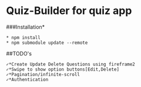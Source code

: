# Quiz-Builder for quiz app

    
###Installation*

    * npm install
    * npm submodule update --remote

##TODO's

    ✓*Create Update Delete Questions using fireframe2
    ✓*Swipe to show option buttons[Edit,Delete]
    ✓*Pagination/infinite-scroll
    ✓*Authentication


